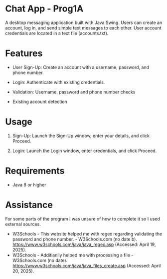 # Chat App - Prog1A

A desktop messaging application built with Java Swing. Users can create an account, log in, and send simple text messages to each other. User account credentials are located in a text file (accounts.txt).

# Features

- User Sign-Up: Create an account with a username, password, and phone number.

- Login: Authenticate with existing credentials.

- Validation: Username, password and phone number checks

- Existing account detection

# Usage

1. Sign-Up: Launch the Sign-Up window, enter your details, and click Proceed.

2. Login: Launch the Login window, enter credentials, and click Proceed.

# Requirements

- Java 8 or higher

# Assistance

For some parts of the program I was unsure of how to complete it so I used external sources.

- W3Schools - This website helped me with regex regarding validating the password and phone number. - W3Schools.com (no date b). https://www.w3schools.com/java/java_regex.asp (Accessed: April 19, 2025).
‌
- W3Schools - Additianlly helped me with processing a file - W3Schools.com (no date). https://www.w3schools.com/java/java_files_create.asp (Accessed: April 20, 2025).

‌

